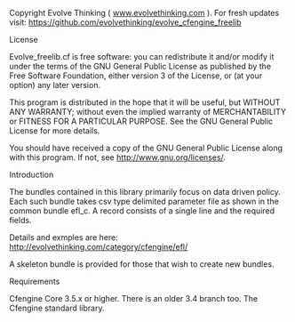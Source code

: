Copyright Evolve Thinking ( www.evolvethinking.com ).
For fresh updates visit:
https://github.com/evolvethinking/evolve_cfengine_freelib

License

Evolve_freelib.cf is free software: you can redistribute it and/or modify it
under the terms of the GNU General Public License as published by the Free
Software Foundation, either version 3 of the License, or (at your option) any
later version.

This program is distributed in the hope that it will be useful, but WITHOUT ANY
WARRANTY; without even the implied warranty of MERCHANTABILITY or FITNESS FOR A
PARTICULAR PURPOSE.  See the GNU General Public License for more details.

You should have received a copy of the GNU General Public License along with
this program.  If not, see <http://www.gnu.org/licenses/>.

Introduction

The bundles contained in this library primarily focus on data driven
policy.  Each such bundle takes csv type delimited parameter file as shown in
the common bundle efl_c. A record consists of a single line and the required
fields.

Details and exmples are here:
http://evolvethinking.com/category/cfengine/efl/

A skeleton bundle is provided for those that wish to create new bundles.

Requirements

Cfengine Core 3.5.x or higher. There is an older 3.4 branch too.
The Cfengine standard library. 
